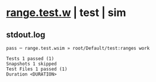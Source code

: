# [range.test.w](../../../../../../examples/tests/sdk_tests/std/range.test.w) | test | sim

## stdout.log
```log
pass ─ range.test.wsim » root/Default/test:ranges work

Tests 1 passed (1)
Snapshots 1 skipped
Test Files 1 passed (1)
Duration <DURATION>
```

